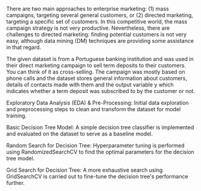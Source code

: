 There are two main approaches to enterprise marketing: (1) mass campaigns, targeting several
general customers, or (2) directed marketing, targeting a specific set of customers. In this competitive
world, the mass campaign strategy is not very productive. Nevertheless, there are challenges to directed
marketing: finding potential customers is not very easy, although data mining (DM) techniques are
providing some assistance in that regard.


The given dataset is from a Portuguese banking institution and was used in their direct marketing
campaign to sell term deposits to their customers. You can think of it as cross-selling. The campaign was
mostly based on phone calls and the dataset stores general information about customers, details of
contacts made with them and the output variable y which indicates whether a term deposit was subscribed
to by the customer or not. 


Exploratory Data Analysis (EDA) & Pre-Processing: Initial data exploration and preprocessing steps to clean and transform the dataset for model training.

Basic Decision Tree Model: A simple decision tree classifier is implemented and evaluated on the dataset to serve as a baseline model.

Random Search for Decision Tree: Hyperparameter tuning is performed using RandomizedSearchCV to find the optimal parameters for the decision tree model.

Grid Search for Decision Tree: A more exhaustive search using GridSearchCV is carried out to fine-tune the decision tree's performance further.
